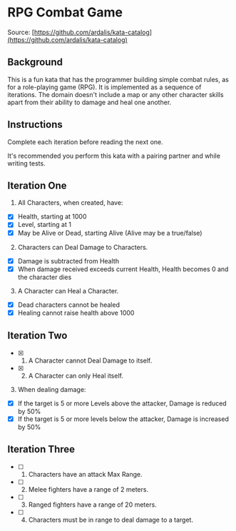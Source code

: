 # RPG Combat Game

Source: [https://github.com/ardalis/kata-catalog](https://github.com/ardalis/kata-catalog)

## Background

This is a fun kata that has the programmer building simple combat rules, as for a role-playing game (RPG). It is implemented as a sequence of iterations. The domain doesn't include a map or any other character skills apart from their ability to damage and heal one another.

## Instructions

Complete each iteration before reading the next one.

It's recommended you perform this kata with a pairing partner and while writing tests.

## Iteration One

1. All Characters, when created, have:

- [X] Health, starting at 1000
- [X] Level, starting at 1
- [X] May be Alive or Dead, starting Alive (Alive may be a true/false)

2. Characters can Deal Damage to Characters.

- [X] Damage is subtracted from Health
- [X] When damage received exceeds current Health, Health becomes 0 and the character dies

3. A Character can Heal a Character.

- [X] Dead characters cannot be healed
- [X] Healing cannot raise health above 1000

## Iteration Two

- [X] 1. A Character cannot Deal Damage to itself.

- [X] 2. A Character can only Heal itself.

3. When dealing damage:

- [X] If the target is 5 or more Levels above the attacker, Damage is reduced by 50%
- [X] If the target is 5 or more levels below the attacker, Damage is increased by 50%

## Iteration Three
- [ ] 1. Characters have an attack Max Range.

- [ ] 2. Melee fighters have a range of 2 meters.

- [ ] 3. Ranged fighters have a range of 20 meters.

- [ ] 4. Characters must be in range to deal damage to a target.